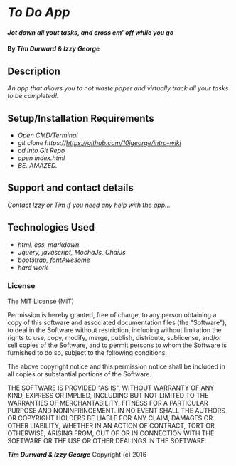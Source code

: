 

<!-- README FILE. Replace where needed -->
# _To Do App_

#### _Jot down all yout tasks, and cross em' off while you go_

#### By _**Tim Durward & Izzy George**_

## Description

_An app that allows you to not waste paper and virtually track all your tasks to be completed!._

## Setup/Installation Requirements

* _Open CMD/Terminal_
* _git clone https://https://github.com/10igeorge/intro-wiki_
* _cd into Git Repo_
* _open index.html_
* _BE. AMAZED._


## Support and contact details

_Contact Izzy or Tim if you need any help with the app..._

## Technologies Used

* _html, css, markdown_
* _Jquery, javascript, MochaJs, ChaiJs_
* _bootstrap, fontAwesome_
* _hard work_

### License

The MIT License (MIT)


Permission is hereby granted, free of charge, to any person obtaining a copy
of this software and associated documentation files (the "Software"), to deal
in the Software without restriction, including without limitation the rights
to use, copy, modify, merge, publish, distribute, sublicense, and/or sell
copies of the Software, and to permit persons to whom the Software is
furnished to do so, subject to the following conditions:

The above copyright notice and this permission notice shall be included in all
copies or substantial portions of the Software.

THE SOFTWARE IS PROVIDED "AS IS", WITHOUT WARRANTY OF ANY KIND, EXPRESS OR
IMPLIED, INCLUDING BUT NOT LIMITED TO THE WARRANTIES OF MERCHANTABILITY,
FITNESS FOR A PARTICULAR PURPOSE AND NONINFRINGEMENT. IN NO EVENT SHALL THE
AUTHORS OR COPYRIGHT HOLDERS BE LIABLE FOR ANY CLAIM, DAMAGES OR OTHER
LIABILITY, WHETHER IN AN ACTION OF CONTRACT, TORT OR OTHERWISE, ARISING FROM,
OUT OF OR IN CONNECTION WITH THE SOFTWARE OR THE USE OR OTHER DEALINGS IN THE
SOFTWARE.

**_Tim Durward & Izzy George_** Copyright (c) 2016
